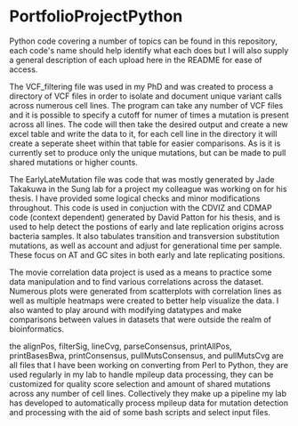 # PortfolioProjectPython

Python code covering a number of topics can be found in this repository, each code's name should help identify what each does but I will also supply a general 
description of each upload here in the README for ease of access.

The VCF_filtering file was used in my PhD and was created to process a directory of VCF files in order to isolate and document unique variant calls across numerous
cell lines. The program can take any number of VCF files and it is possible to specify a cutoff for numer of times a mutation is present across all lines. The code
will then take the desired output and create a new excel table and write the data to it, for each cell line in the directory it will create a seperate sheet within
that table for easier comparisons. As is it is currently set to produce only the unique mutations, but can be made to pull shared mutations or higher counts.

The EarlyLateMutation file was code that was mostly generated by Jade Takakuwa in the Sung lab for a project my colleague was working on for his thesis.
I have provided some logical checks and minor modifications throughout. This code is used in conjuction with the CDVIZ and CDMAP code (context dependent) generated by David Patton for his thesis, and is used to help detect the postions of early and late replication origins across bacteria samples. It also tabulates transition and transversion substitution mutations, as well as account and adjust for generational time per sample. These focus on AT and GC sites in both early and late replicating positions.

The movie correlation data project is used as a means to practice some data manipulation and to find various correlations across the dataset. 
Numerous plots were generated from scatterplots with correlation lines as well as multiple heatmaps were created to better help visualize the data.
I also wanted to play around with modifying datatypes and make comparisons between values in datasets that were outside the realm of bioinformatics.


the alignPos, filterSig, lineCvg, parseConsensus, printAllPos, printBasesBwa, printConsensus, pullMutsConsensus, and pullMutsCvg are all files that I have been working on converting from Perl to Python, they are used regularly in my lab to handle mpileup data processing, they can be customized for quality score selection and amount of shared mutations across any number of cell lines. Collectively they make up a pipeline my lab has developed to automatically process mpileup data for mutation detection and processing with the aid of some bash scripts and select input files.
